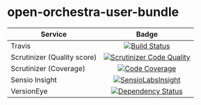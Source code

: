 open-orchestra-user-bundle
==========================

| Service       | Badge         |
| ------------- |:-------------:|
| Travis | [![Build Status](https://travis-ci.org/open-orchestra/open-orchestra-user-bundle.svg)](https://travis-ci.org/open-orchestra/open-orchestra-user-bundle) |
| Scrutinizer (Quality score) | [![Scrutinizer Code Quality](https://scrutinizer-ci.com/g/open-orchestra/open-orchestra-user-bundle/badges/quality-score.png?b=master)](https://scrutinizer-ci.com/g/open-orchestra/open-orchestra-user-bundle/?branch=master) |
| Scrutinizer (Coverage) | [![Code Coverage](https://scrutinizer-ci.com/g/open-orchestra/open-orchestra-user-bundle/badges/coverage.png?b=master)](https://scrutinizer-ci.com/g/open-orchestra/open-orchestra-user-bundle/?branch=master) |
| Sensio Insight | [![SensioLabsInsight](https://insight.sensiolabs.com/projects/7e9bf4b8-87e9-4572-a1e1-a67880a1d5af/big.png)](https://insight.sensiolabs.com/projects/7e9bf4b8-87e9-4572-a1e1-a67880a1d5af) |
| VersionEye | [![Dependency Status](https://www.versioneye.com/user/projects/551e87ad971f78433900010e/badge.svg?style=flat)](https://www.versioneye.com/user/projects/551e87ad971f78433900010e) |
